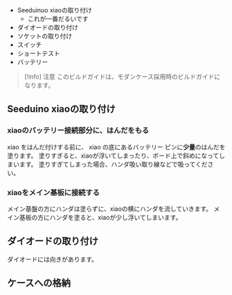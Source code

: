 

- Seeduinuo xiaoの取り付け
	- これが一番だるいです
- ダイオードの取り付け
- ソケットの取り付け
- スイッチ
- ショートテスト
- バッテリー



> [!info] 注意
> このビルドガイドは、モダンケース採用時のビルドガイドになります。


## Seeduino xiaoの取り付け

### xiaoのバッテリー接続部分に、はんだをもる
xiao をはんだ付けする前に、 xiao の底にあるバッテリー ピンに**少量**のはんだを塗ります。
塗りすぎると、xiaoが浮いてしまったり、ボード上で斜めになってしまいます。
塗りすぎてしまった場合、ハンダ吸い取り線などで吸ってください。

### xiaoをメイン基板に接続する
メイン基盤の方にハンダは塗らずに、xiaoの横にハンダを流していきます。
メイン基板の方にハンダを塗ると、xiaoが少し浮いてしまいます。

## ダイオードの取り付け
ダイオードには向きがあります。

## ケースへの格納


